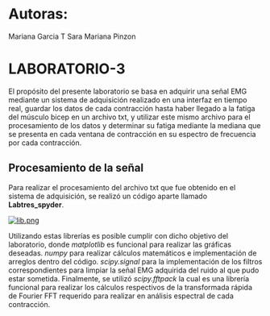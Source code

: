 # Autoras:
Mariana Garcia T
Sara Mariana Pinzon

# LABORATORIO-3
El propósito del presente laboratorio se basa en adquirir una señal EMG mediante un sistema de adquisición realizado en una interfaz en tiempo real, guardar los datos de cada contracción hasta haber llegado a la fatiga del músculo bicep en un archivo txt, y utilizar este mismo archivo para el procesamiento de los datos y determinar su fatiga mediante la mediana que se presenta en cada ventana de contracción en su espectro de frecuencia por cada contracción. 

## Procesamiento de la señal

Para realizar el procesamiento del archivo txt que fue obtenido en el sistema de adquisición, se realizó un código aparte llamado **Labtres_spyder**.

[![lib.png](https://i.postimg.cc/L8qf3D1R/lib.png)](https://postimg.cc/MnSvWy5r)

Utilizando estas librerías es posible cumplir con dicho objetivo del laboratorio, donde *matplotlib* es funcional para realizar las gráficas deseadas. *numpy* para realizar cálculos matemáticos e implementación de arreglos dentro del código. *scipy.signal* para la implementación de los filtros correspondientes para limpiar la señal EMG adquirida del ruido al que pudo estar sometida. Finalmente, se utilizó *scipy.fftpack* la cual es una librería funcional para realizar los cálculos respectivos de la transformada rápida de Fourier FFT requerido para realizar en análisis espectral de cada contracción.
